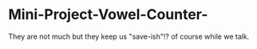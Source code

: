 # Mini-Project-Vowel-Counter-
They are not much but they keep us "save-ish"!? of course while we talk.
